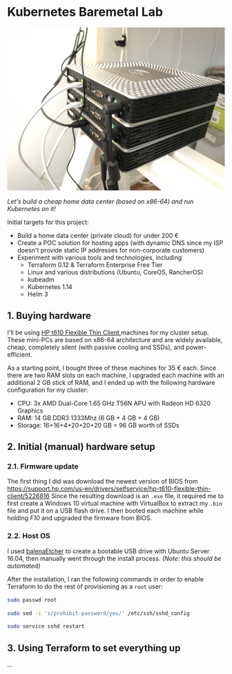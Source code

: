 # Kubernetes Baremetal Lab

![HP Thin Flexible Client t610 Home Data Center](/assets/hardware-001.jpeg)

*Let's build a cheap home data center (based on x86-64) and run Kubernetes on it!*

Initial targets for this project:

- Build a home data center (private cloud) for under 200 €
- Create a POC solution for hosting apps (with dynamic DNS since my ISP doesn't provide static IP addresses for non-corporate customers)
- Experiment with various tools and technologies, including
    - Terraform 0.12 & Terraform Enterprise Free Tier
    - Linux and various distributions (Ubuntu, CoreOS, RancherOS)
    - kubeadm
    - Kubernetes 1.14
    - Helm 3

## 1. Buying hardware

I'll be using [HP t610 Flexible Thin Client ](https://support.hp.com/si-en/document/c03235347) machines for my cluster setup. These mini-PCs are based on x86-64 architecture and are widely available, cheap, completely silent (with passive cooling and SSDs), and power-efficient.

As a starting point, I bought three of these machines for 35 € each. Since there are two RAM slots on each machine, I upgraded each machine with an additional 2 GB stick of RAM, and I ended up with the following hardware configuration for my cluster:

- CPU: 3x AMD Dual-Core 1.65 GHz T56N APU with Radeon HD 6320 Graphics
- RAM: 14 GB DDR3 1333Mhz (6 GB + 4 GB + 4 GB)
- Storage: 16+16+4+20+20+20 GB = 96 GB worth of SSDs

## 2. Initial (manual) hardware setup

### 2.1. Firmware update

The first thing I did was download the newest version of BIOS from https://support.hp.com/us-en/drivers/selfservice/hp-t610-flexible-thin-client/5226816 Since the resulting download is an `.exe` file, it required me to first create a Windows 10 virtual machine with VirtualBox to extract my `.bin` file and put it on a USB flash drive. I then booted each machine while holding *F10* and upgraded the firmware from BIOS.

### 2.2. Host OS

I used [balenaEtcher](https://github.com/balena-io/etcher) to create a bootable USB drive with Ubuntu Server 16.04, then manually went through the install process. *(Note: this should be automated)*

After the installation, I ran the following commands in order to enable Terraform to do the rest of provisioning as a `root` user:

```sh
sudo passwd root
```
```sh
sudo sed -i 's/prohibit-password/yes/' /etc/ssh/sshd_config
```
```sh
sudo service sshd restart
```

## 3. Using Terraform to set everything up

...

